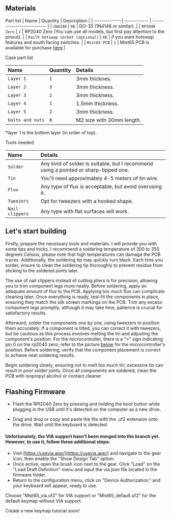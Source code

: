 
## Materials

Part list
| Name          | Quantity     | Description                |
| :-------------| :----------- | :------------------------- |
| `1N4148`      | `66`         | DO-35 (1N4148 or similar).  |
| `RP2040 Zero` | `1`          | RP2040 Zero (You can use all models, but first pay attention to the pinout). |
| `Kailh hotswap socket (optional)` | `66` | if you want hotswap features and south facing switches. |
| `Mist65 PCB`  | `1`          | Mist65 PCB is available for purchase [here](https://tokopedia.link/6WUgB6gHmGb).|

Case part list

| Name            | Quantity    | Details|
| :---------------| :-----------| :------|
| `Layer 1`       | `1`         | 3mm thicknes.   |
| `Layer 2`       | `3`         | 3mm thickness.   |
| `Layer 3`       | `2`         | 3mm thickness.   |
| `Layer 4`       | `1`         | 1.5mm thickness. |
| `Layer 5`       | `2`         | 3mm thickness.   |
| `bolts and nuts`| `8`         | M2 size with 30mm length.|

*layer 1 is the bottom layer (in order of top).

Tools needed

| Name            | Details      |
| :---------------| :------------|
| `Solder`        |  Any kind of solder is suitable, but I recommend using a pointed or sharp-tipped one.   |
| `Tin`           | You'll need approximately 4-5 meters of tin wire.   |
| `Flux`          | Any type of flux is acceptable, but avoid overusing it.  |
| `Tweezers`      | Opt for tweezers with a hooked shape. |
| `Nail clippers` | Any type with flat surfaces will work.   |

## Let's start building

Firstly, prepare the necessary tools and materials. I will provide you with some tips and tricks. I recommend a soldering temperature of 300 to 350 degrees Celsius; please note that high temperatures can damage the PCB traces. Additionally, the soldering tip may quickly turn black. Each time you solder, ensure to clean the soldering tip thoroughly to prevent residue from sticking to the soldered joints later.

The use of nail clippers instead of cutting pliers is for precision, allowing you to trim component legs more neatly. Before soldering, apply an adequate amount of flux to the PCB. Applying too much flux can complicate cleaning later. Once everything is ready, test-fit the components in place, ensuring they match the silk screen markings on the PCB. Trim any excess component legs promptly; although it may take time, patience is crucial for satisfactory results.

Afterward, solder the components one by one, using tweezers to position them accurately. If a component is tilted, you can correct it with tweezers, but be cautious as this process involves melting the tin and adjusting the component's position. For the microcontroller, there is a ">" sign indicating pin 0 on the rp2040 zero; refer to the picture [below](https://github.com/naaeell/Mist65/blob/main/mist65/pictures/20240113_094051.jpg) for the microcontroller's position. Before soldering, verify that the component placement is correct to achieve neat soldering results.

Begin soldering slowly, ensuring not to melt too much tin; excessive tin can result in poor solder joints. Once all components are soldered, clean the PCB with isopropyl alcohol or contact cleaner.

## Flashing Firmware

- Flash the RPI2040 Zero by pressing and holding the boot button while plugging in the USB until it's detected on the computer as a new drive.

- Drag and drop or copy and paste the file with the .uf2 extension onto the drive. Wait until the keyboard is detected.

#### Unfortunately, the VIA support hasn't been merged into the branch yet. However, to use it, follow these additional steps:

- Visit [https://usevia.app/](https://usevia.app/) and navigate to the gear icon, then enable the "Show Design Tab" option.
- Once active, open the brush icon next to the gear. Click "Load" on the "Load Draft Definition" menu and input the via.json file located in the firmware folder.
- Return to the configuration menu, click on "Device Authorization," and your keyboard will appear, ready to use.

Choose "Mist65_via.uf2" for VIA support or "Mist65_default.uf2" for the default keymap without VIA support.

Create a new keymap tutorial soon!
